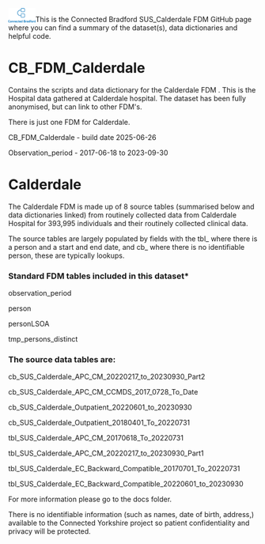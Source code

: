 <a href="https://www.bradfordresearch.nhs.uk/our-research-teams/connected-bradford/">
  <img align="left" alt="ConnectedBradford" width="55px" src="https://github.com/ShoreRob1/Images/blob/main/CB%20logo%201.png?raw=true" />
</a>

This is the Connected Bradford SUS_Calderdale FDM  GitHub page where you can find a summary of the dataset(s), data dictionaries and helpful code.

# CB_FDM_Calderdale

Contains the scripts and data dictionary for the Calderdale FDM . This is the Hospital data gathered at Calderdale hospital. 
The dataset has been fully anonymised, but can link to other FDM's.

There is just one FDM for Calderdale. 

CB_FDM_Calderdale - build date 2025-06-26   

Observation_period  - 2017-06-18 to 2023-09-30



# Calderdale 
The Calderdale FDM is made up of 8 source tables (summarised below and data dictionaries linked) from routinely collected data from Calderdale Hospital for 393,995 individuals and their routinely collected clinical data. 

The source tables are largely populated by fields with the tbl_ where there is a person and a start and end date, and cb_ where there is no identifiable person, these are typically lookups.

### Standard FDM tables included in this dataset*
observation_period

person

personLSOA

tmp_persons_distinct


### The source data tables are: 
cb_SUS_Calderdale_APC_CM_20220217_to_20230930_Part2

cb_SUS_Calderdale_APC_CM_CCMDS_2017_0728_To_Date

cb_SUS_Calderdale_Outpatient_20220601_to_20230930

cb_SUS_Calderdale_Outpatient_20180401_To_20220731

tbl_SUS_Calderdale_APC_CM_20170618_To_20220731

tbl_SUS_Calderdale_APC_CM_20220217_to_20230930_Part1

tbl_SUS_Calderdale_EC_Backward_Compatible_20170701_To_20220731

tbl_SUS_Calderdale_EC_Backward_Compatible_20220601_to_20230930


For more information please go to the docs folder. 

There is no identifiable information (such as names, date of birth, address,) available to the Connected Yorkshire project so patient confidentiality and privacy will be protected.

